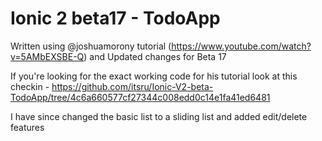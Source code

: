 # Ionic 2 beta17 - TodoApp
Written using @joshuamorony tutorial (https://www.youtube.com/watch?v=5AMbEXSBE-Q) and Updated changes for Beta 17

If you're looking for the exact working code for his tutorial look at this checkin - https://github.com/itsru/Ionic-V2-beta-TodoApp/tree/4c6a660577cf27344c008edd0c14e1fa41ed6481

I have since changed the basic list to a sliding list and added edit/delete features 
